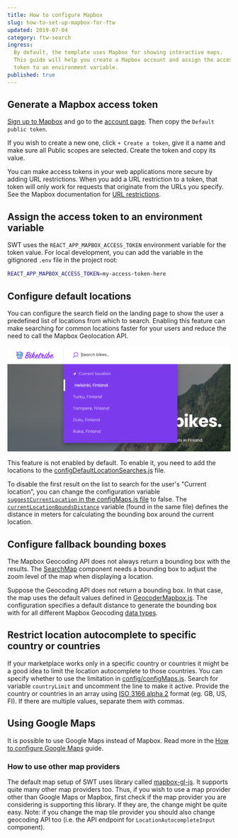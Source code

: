 ```yaml
---
title: How to configure Mapbox
slug: how-to-set-up-mapbox-for-ftw
updated: 2019-07-04
category: ftw-search
ingress:
  By default, the template uses Mapbox for showing interactive maps.
  This guide will help you create a Mapbox account and assign the access
  token to an environment variable.
published: true
---
```


## Generate a Mapbox access token

[Sign up to Mapbox](https://account.mapbox.com/auth/signup/) and go to
the [account page](https://account.mapbox.com/). Then copy the
`Default public token`.

If you wish to create a new one, click `+ Create a token`, give it a
name and make sure all Public scopes are selected. Create the token and
copy its value.

You can make access tokens in your web applications more secure by
adding URL restrictions. When you add a URL restriction to a token, that
token will only work for requests that originate from the URLs you
specify. See the Mapbox documentation for
[URL restrictions](https://docs.mapbox.com/accounts/overview/tokens/#url-restrictions).

## Assign the access token to an environment variable

SWT uses the `REACT_APP_MAPBOX_ACCESS_TOKEN` environment variable for
the token value. For local development, you can add the variable in the
gitignored `.env` file in the project root:

```bash
REACT_APP_MAPBOX_ACCESS_TOKEN=my-access-token-here
```

## Configure default locations

You can configure the search field on the landing page to show the user
a predefined list of locations from which to search. Enabling this
feature can make searching for common locations faster for your users
and reduce the need to call the Mapbox Geolocation API.

![A screenshot of the search bar in Sharetribe Web Template](location.png)

This feature is not enabled by default. To enable it, you need to add
the locations to the
[configDefaultLocationSearches.js](https://github.com/sharetribe/ftw-x/blob/main/src/config/configDefaultLocationSearches.js#L14)
file.

To disable the first result on the list to search for the user's
"Current location", you can change the configuration variable
[`suggestCurrentLocation` in the configMaps.js file](https://github.com/sharetribe/ftw-x/blob/main/src/config/configMaps.js#L23)
to false. The
[`currentLocationBoundsDistance`](https://github.com/sharetribe/ftw-x/blob/main/src/config/configMaps.js#L27)
variable (found in the same file) defines the distance in meters for
calculating the bounding box around the current location.

## Configure fallback bounding boxes

The Mapbox Geocoding API does not always return a bounding box with the
results. The
[SearchMap](https://github.com/sharetribe/ftw-x/blob/main/src/containers/SearchPage/SearchMap/SearchMap.js)
component needs a bounding box to adjust the zoom level of the map when
displaying a location.

Suppose the Geocoding API does not return a bounding box. In that case,
the map uses the default values defined in
[GeocoderMapbox.js](https://github.com/sharetribe/ftw-x/blob/main/src/components/LocationAutocompleteInput/GeocoderMapbox.js).
The configuration specifies a default distance to generate the bounding
box with for all different Mapbox Geocoding
[data types](https://docs.mapbox.com/api/search/geocoding/#data-types).

## Restrict location autocomplete to specific country or countries

If your marketplace works only in a specific country or countries it
might be a good idea to limit the location autocomplete to those
countries. You can specify whether to use the limitation in
[config/configMaps.js](https://github.com/sharetribe/ftw-x/blob/main/src/config/configMaps.js#L48).
Search for variable `countryLimit` and uncomment the line to make it
active. Provide the country or countries in an array using
[ISO 3166 alpha 2](https://en.wikipedia.org/wiki/ISO_3166-1_alpha-2)
format (eg. GB, US, FI). If there are multiple values, separate them
with commas.

## Using Google Maps

It is possible to use Google Maps instead of Mapbox. Read more in the
[How to configure Google Maps](/ftw/how-to-use-google-maps-in-ftw/)
guide.

### How to use other map providers

The default map setup of SWT uses library called
[mapbox-gl-js](https://docs.mapbox.com/mapbox-gl-js/api/). It supports
quite many other map providers too. Thus, if you wish to use a map
provider other than Google Maps or Mapbox, first check if the map
provider you are considering is supporting this library. If they are,
the change might be quite easy. Note: if you change the map tile
provider you should also change geocoding API too (i.e. the API endpoint
for `LocationAutocompleteInput` component).
